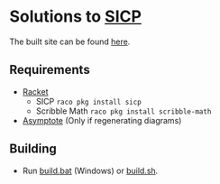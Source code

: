 # Solutions to [SICP](https://mitpress.mit.edu/sites/default/files/sicp/full-text/book/book.html)

The built site can be found [here](https://eutropius225.github.io/sicp-solutions/index.html).

## Requirements

- [Racket](https://racket-lang.org/)
  - SICP `raco pkg install sicp`
  - Scribble Math `raco pkg install scribble-math`
- [Asymptote](https://asymptote.sourceforge.io/) (Only if regenerating diagrams)

## Building

- Run [build.bat](build.bat) (Windows) or [build.sh](build.sh).
